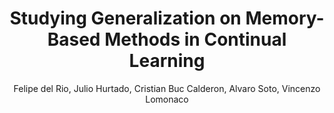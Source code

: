 ---
paperId: 12
author: Felipe del Rio, Julio Hurtado, Cristian Buc Calderon, Alvaro Soto, Vincenzo Lomonaco
publicationauthor: Hurtado, J. et al.
title: Studying Generalization on Memory-Based Methods in Continual Learning
pdf: Julio_Hurtado.pdf
poster: Julio_Hurtado.png
alt: --
type: Poster
topic: Learning Theory
subtopic: General Machine Learning
link: https://research.latinxinai.org/papers/icml/2023/pdf/Julio_Hurtado.pdf
conference: icml
year: 2023
tags: icml-2023
location: Honolulu, Hawaii
---